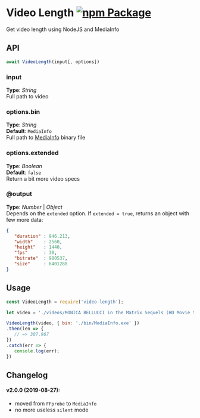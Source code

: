 # Video Length [![npm Package](https://img.shields.io/npm/v/video-length.svg)](https://www.npmjs.org/package/video-length)
Get video length using NodeJS and MediaInfo


## API

```javascript
await VideoLength(input[, options])
```

### input
**Type**: _String_   
Full path to video


### options.bin
**Type**: _String_  
**Default**: `MediaInfo`  
Full path to [MediaInfo](https://mediaarea.net/en/MediaInfo) binary file  


### options.extended
**Type**: _Boolean_  
**Default**: `false`  
Return a bit more video specs   


### @output
**Type**: _Number_ | _Object_  
Depends on the `extended` option. If `extended = true`, returns an object with few more data:  
```json
{
   "duration" : 946.213,
   "width"    : 2560,
   "height"   : 1440,
   "fps"      : 30,
   "bitrate"  : 980537,
   "size"     : 6401288
}
```




## Usage
```javascript
const VideoLength = require('video-length');

let video = './videos/MONICA BELLUCCI in the Matrix Sequels (HD Movie Scenes).mp4';

VideoLength(video, { bin: './bin/MediaInfo.exe' })
.then(len => {
   // => 307.967
})
.catch(err => {
   console.log(err);
})
```



## Changelog 
#### v2.0.0 (2019-08-27):
- moved from `FFprobe` to `MediaInfo`
- no more useless `silent` mode
